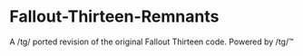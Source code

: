 # Fallout-Thirteen-Remnants
A /tg/ ported revision of the original Fallout Thirteen code. Powered by /tg/™
